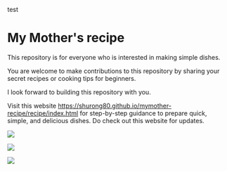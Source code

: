 test 
# My Mother's recipe

This repository is for everyone who is interested in making simple dishes. 

You are welcome to make contributions to this repository by sharing your secret recipes or cooking tips for beginners. 

I look forward to building this repository with you.


Visit this website <https://shurong80.github.io/mymother-recipe/recipe/index.html> for step-by-step guidance to prepare quick, simple, and delicious dishes. Do check out this website for updates.

![](https://github.com/shurong80/mymother-recipe/blob/main/recipe/1_Cabbage.jpg)

![](https://github.com/shurong80/mymother-recipe/blob/main/recipe/2_Tomato.jpg)

![](https://github.com/shurong80/mymother-recipe/blob/main/recipe/3_egg.jpg)

